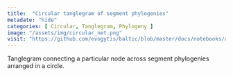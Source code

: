 ```yaml
---
title:  "Circular tanglegram of segment phylogenies"
metadate: "hide"
categories: [ Circular, Tanglegram, Phylogeny ]
image: "/assets/img/circular_net.png"
visit: "https://github.com/evogytis/baltic/blob/master/docs/notebooks/austechia.ipynb"
---
```

Tanglegram connecting a particular node across segment phylogenies arranged in a circle.
